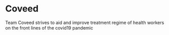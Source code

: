 # Coveed

Team Coveed strives to aid and improve treatment regime of health workers on the front lines of the covid19 pandemic
